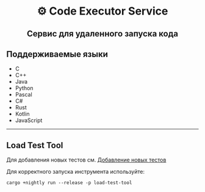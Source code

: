 <h1 align="center">&#9881; Code Executor Service</h1>
<h2 align="center"><b>Сервис для удаленного запуска кода</b></h2>

## Поддерживаемые языки

- C
- C++
- Java
- Python
- Pascal
- C#
- Rust
- Kotlin
- JavaScript

---

## Load Test Tool

Для добавления новых тестов см. [Добавление новых тестов](HowToAddNewTest.md)

Для корректного запуска инструмента используйте:

```
cargo +nightly run --release -p load-test-tool
```
